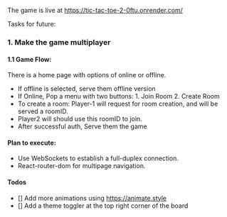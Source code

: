 The game is live at https://tic-tac-toe-2-0ftu.onrender.com/

Tasks for future:

### 1. Make the game multiplayer

#### 1.1 Game Flow:

There is a home page with options of online or offline.

- If offline is selected, serve them offline version
- If Online, Pop a menu with two buttons: 1. Join Room 2. Create Room
- To create a room: Player-1 will request for room creation, and will be served a roomID.
- Player2 will should use this roomID to join.
- After successful auth, Serve them the game

#### Plan to execute:

- Use WebSockets to establish a full-duplex connection.
- React-router-dom for multipage navigation.

#### Todos

- [] Add more animations using https://animate.style 
- [] Add a theme toggler at the top right corner of the board
